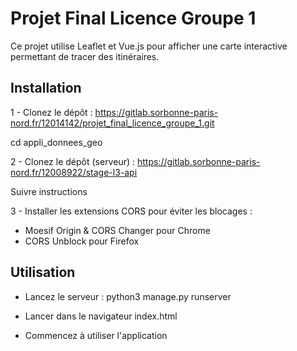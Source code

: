 # Projet Final Licence Groupe 1

Ce projet utilise Leaflet et Vue.js pour afficher une carte interactive permettant de tracer des itinéraires.

## Installation
1 - Clonez le dépôt : 
https://gitlab.sorbonne-paris-nord.fr/12014142/projet_final_licence_groupe_1.git

cd appli_donnees_geo


2 - Clonez le dépôt (serveur) :
https://gitlab.sorbonne-paris-nord.fr/12008922/stage-l3-api

Suivre instructions

3 - Installer les extensions CORS pour éviter les blocages :
- Moesif Origin & CORS Changer pour Chrome
- CORS Unblock pour Firefox

## Utilisation
- Lancez le serveur :
python3 manage.py runserver

- Lancer dans le navigateur index.html

- Commencez à utiliser l'application
